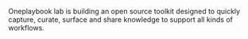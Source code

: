 Oneplaybook lab is building an open source toolkit designed to quickly capture, curate, surface and share knowledge to support all kinds of workflows.
